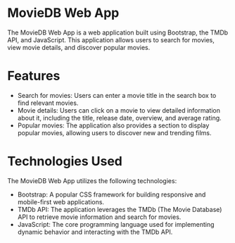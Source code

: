 # MovieDB Web App

The MovieDB Web App is a web application built using Bootstrap, the TMDb API, and JavaScript. This application allows users to search for movies, view movie details, and discover popular movies.

# Features
- Search for movies: Users can enter a movie title in the search box to find relevant movies.
- Movie details: Users can click on a movie to view detailed information about it, including the title, release date, overview, and average rating.
- Popular movies: The application also provides a section to display popular movies, allowing users to discover new and trending films.
  
# Technologies Used
The MovieDB Web App utilizes the following technologies:

- Bootstrap: A popular CSS framework for building responsive and mobile-first web applications.
- TMDb API: The application leverages the TMDb (The Movie Database) API to retrieve movie information and search for movies.
- JavaScript: The core programming language used for implementing dynamic behavior and interacting with the TMDb API.
